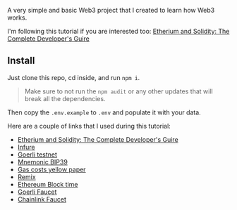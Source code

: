A very simple and basic Web3 project that I created to learn how Web3 works.

I'm following this tutorial if you are interested too:
[Etherium and Solidity: The Complete Developer's Guire](https://www.udemy.com/share/101rjU3@oLYMhtAXpufYyulbb8C11K8PUiscrdXuOr5Nf_NPSekIlg0jw2iLf0SlNnoWvzbFdA==/)

## Install

Just clone this repo, cd inside, and run `npm i`.

> Make sure to not run the `npm audit` or any other updates that will break all the dependencies.

Then copy the `.env.example` to `.env` and populate it with your data.

Here are a couple of links that I used during this tutorial:

* [Etherium and Solidity: The Complete Developer's Guire](https://www.udemy.com/share/101rjU3@oLYMhtAXpufYyulbb8C11K8PUiscrdXuOr5Nf_NPSekIlg0jw2iLf0SlNnoWvzbFdA==/)
* [Infure](https://app.infura.io/dashboard)
* [Goerli testnet](https://goerli.etherscan.io/)
* [Mnemonic BIP39](https://iancoleman.io/bip39/)
* [Gas costs yellow paper](https://docs.google.com/spreadsheets/d/1n6mRqkBz3iWcOlRem_mO09GtSKEKrAsfO7Frgx18pNU/edit#gid=0)
* [Remix](https://remix.ethereum.org/)
* [Ethereum Block time](https://etherscan.io/chart/blocktime)
* [Goerli Faucet](https://goerlifaucet.com/)
* [Chainlink Faucet](https://faucets.chain.link/)